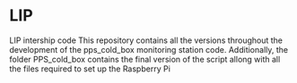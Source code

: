 # LIP
LIP intership code 
This repository contains all the versions throughout the development of the pps_cold_box monitoring station code.
Additionally, the folder PPS_cold_box contains the final version of the script allong with all the files required to set up the Raspberry Pi
